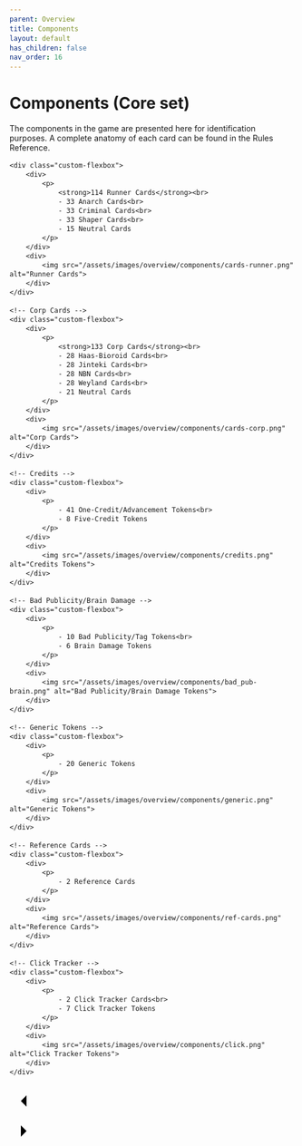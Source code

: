 ```yaml
---
parent: Overview
title: Components
layout: default
has_children: false
nav_order: 16
---
```

# Components (Core set)

The components in the game are presented here for identification purposes. A complete anatomy of each card can be found in the Rules Reference.

 <!-- Runner Cards -->
    <div class="custom-flexbox">
        <div>
            <p>
                <strong>114 Runner Cards</strong><br>
                - 33 Anarch Cards<br>
                - 33 Criminal Cards<br>
                - 33 Shaper Cards<br>
                - 15 Neutral Cards
            </p>
        </div>
        <div>
            <img src="/assets/images/overview/components/cards-runner.png" alt="Runner Cards">
        </div>
    </div>

    <!-- Corp Cards -->
    <div class="custom-flexbox">
        <div>
            <p>
                <strong>133 Corp Cards</strong><br>
                - 28 Haas-Bioroid Cards<br>
                - 28 Jinteki Cards<br>
                - 28 NBN Cards<br>
                - 28 Weyland Cards<br>
                - 21 Neutral Cards
            </p>
        </div>
        <div>
            <img src="/assets/images/overview/components/cards-corp.png" alt="Corp Cards">
        </div>
    </div>

    <!-- Credits -->
    <div class="custom-flexbox">
        <div>
            <p>
                - 41 One-Credit/Advancement Tokens<br>
                - 8 Five-Credit Tokens
            </p>
        </div>
        <div>
            <img src="/assets/images/overview/components/credits.png" alt="Credits Tokens">
        </div>
    </div>

    <!-- Bad Publicity/Brain Damage -->
    <div class="custom-flexbox">
        <div>
            <p>
                - 10 Bad Publicity/Tag Tokens<br>
                - 6 Brain Damage Tokens
            </p>
        </div>
        <div>
            <img src="/assets/images/overview/components/bad_pub-brain.png" alt="Bad Publicity/Brain Damage Tokens">
        </div>
    </div>

    <!-- Generic Tokens -->
    <div class="custom-flexbox">
        <div>
            <p>
                - 20 Generic Tokens
            </p>
        </div>
        <div>
            <img src="/assets/images/overview/components/generic.png" alt="Generic Tokens">
        </div>
    </div>

    <!-- Reference Cards -->
    <div class="custom-flexbox">
        <div>
            <p>
                - 2 Reference Cards
            </p>
        </div>
        <div>
            <img src="/assets/images/overview/components/ref-cards.png" alt="Reference Cards">
        </div>
    </div>

    <!-- Click Tracker -->
    <div class="custom-flexbox">
        <div>
            <p>
                - 2 Click Tracker Cards<br>
                - 7 Click Tracker Tokens
            </p>
        </div>
        <div>
            <img src="/assets/images/overview/components/click.png" alt="Click Tracker Tokens">
        </div>
    </div>

<div class="nav-buttons">
  <!-- Previous Button -->
  <a href="/docs/game_overview" class="nav-button" aria-label="Previous page">
    <div class="nav-item">
      <svg xmlns="http://www.w3.org/2000/svg" width="50" height="50" viewBox="0 0 50 50">
        <path d="M30 20L20 30L30 40" />
      </svg>
    </div>
  </a>

  <!-- Next Button -->
  <a href="/docs/tutorial_setup" class="nav-button" aria-label="Next page">
    <div class="nav-item">
      <svg xmlns="http://www.w3.org/2000/svg" width="50" height="50" viewBox="0 0 50 50">
        <path d="M20 20L30 30L20 40" />
      </svg>
    </div>
  </a>
</div>
